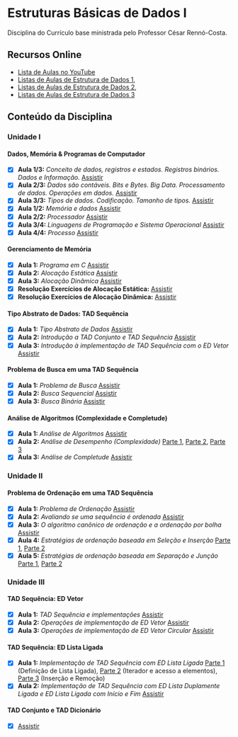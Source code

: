 # Estruturas Básicas de Dados I
Disciplina do Currículo base ministrada pelo Professor César Rennó-Costa.

## Recursos Online
- [Lista de Aulas no YouTube](https://www.youtube.com/playlist?list=PLKEE02MA43B93wk3PpJOqJOlqmx2crBHN)
- [Listas de Aulas de Estrutura de Dados 1](https://www.youtube.com/playlist?list=PLnCmBuT0CUt_0oVhcXMA3yJlQKcm3xR0W),
- [Listas de Aulas de Estrutura de Dados 2](https://www.youtube.com/playlist?list=PL5TPkym335qzgzl0jW6Xf4XITmCofzOCy),
- [Listas de Aulas de Estrutura de Dados 3](https://www.youtube.com/playlist?list=PLxI8Can9yAHf8k8LrUePyj0y3lLpigGcl)

## Conteúdo da Disciplina
### Unidade I
#### Dados, Memória & Programas de Computador
- [x] **Aula 1/3:** _Conceito de dados, registros e estados. Registros binários. Dados e Informação._ [Assistir](https://youtu.be/LXts1nMlkTU)
- [x] **Aula 2/3:** _Dados são contáveis. Bits e Bytes. Big Data. Processamento de dados. Operações em dados._ [Assistir](https://youtu.be/XUUHf1PwTHI)
- [x] **Aula 3/3:** _Tipos de dados. Codificação. Tamanho de tipos._ [Assistir](https://youtu.be/xKZuOddVYEA)
- [x] **Aula 1/2:** _Memória e dados_ [Assistir](https://youtu.be/y9Bbl-crt0s)
- [x] **Aula 2/2:** _Processador_ [Assistir](https://youtu.be/JFAwtb8usEA)
- [x] **Aula 3/4:** _Linguagens de Programação e Sistema Operacional_ [Assistir](https://youtu.be/APN4_w4pQVo)
- [x] **Aula 4/4:** _Processo_ [Assistir](https://youtu.be/wLDsUlFCuG8)

#### Gerenciamento de Memória
- [x] **Aula 1:** _Programa em C_ [Assistir](https://youtu.be/XmHL4EYh-kY)
- [x] **Aula 2:** _Alocação Estática_ [Assistir](https://youtu.be/mTYdT7xyemQ)
- [x] **Aula 3:** _Alocação Dinâmica_ [Assistir](https://youtu.be/jIlJDt4K_o0)
- [x] **Resolução Exercícios de Alocação Estática:** [Assistir](https://youtu.be/ZRrwCum2LPo)
- [x] **Resolução Exercícios de Alocação Dinâmica:** [Assistir](https://youtu.be/2r_3f6L2EHw)

#### Tipo Abstrato de Dados: TAD Sequência
- [x] **Aula 1:** _Tipo Abstrato de Dados_ [Assistir](https://youtu.be/zwz8KU_ttqI)
- [x] **Aula 2:** _Introdução a TAD Conjunto e TAD Sequência_ [Assistir](https://youtu.be/iIIlz8qNVDo)
- [x] **Aula 3:** _Introdução à implementação de TAD Sequência com o ED Vetor_ [Assistir](https://youtu.be/QSYsg87mR74)

#### Problema de Busca em uma TAD Sequência
- [x] **Aula 1:** _Problema de Busca_ [Assistir](https://youtu.be/YcTo4WQynjI)
- [x] **Aula 2:** _Busca Sequencial_ [Assistir](https://youtu.be/MzOyojX7nFs)
- [x] **Aula 3:** _Busca Binária_ [Assistir](https://youtu.be/ufxEf86w9bY)

#### Análise de Algoritmos (Complexidade e Completude)
- [x] **Aula 1:** _Análise de Algoritmos_ [Assistir](https://youtu.be/qQ7JsACgV7g)
- [x] **Aula 2:** _Análise de Desempenho (Complexidade)_ [Parte 1](https://youtu.be/PmoRKdYEb7Y), [Parte 2](https://youtu.be/k02zf4kVw-M), [Parte 3](https://youtu.be/opYpcKeqDIM)
- [x] **Aula 3:** _Análise de Completude_ [Assistir](https://youtu.be/DOHHmbRq2Fs)

### Unidade II

#### Problema de Ordenação em uma TAD Sequência
- [x] **Aula 1:** _Problema de Ordenação_ [Assistir](https://youtu.be/dxMxbcoeVGk)
- [x] **Aula 2:** _Avaliando se uma sequência é ordenada_ [Assistir](https://youtu.be/m45K18BfkoM)
- [x] **Aula 3:** _O algoritmo canônico de ordenação e a ordenação por bolha_ [Assistir](https://youtu.be/nUr-PSRYa70)
- [x] **Aula 4:** _Estratégias de ordenação baseada em Seleção e Inserção_ [Parte 1](https://youtu.be/cItMITJOrBM), [Parte 2](https://youtu.be/c0EXEgAQgmE)
- [x] **Aula 5:** _Estratégias de ordenação baseada em Separação e Junção_ [Parte 1](https://youtu.be/HzS_2ZmL--U), [Parte 2](https://youtu.be/PSRNCF2ZWJc)

### Unidade III

#### TAD Sequência: ED Vetor
- [x] **Aula 1:** _TAD Sequência e implementações_ [Assistir](https://youtu.be/QFMdNProPaw)
- [x] **Aula 2:** _Operações de implementação de ED Vetor_ [Assistir](https://youtu.be/dH1vvok-KTI)
- [x] **Aula 3:** _Operações de implementação de ED Vetor Circular_ [Assistir](https://youtu.be/064S6n0_xcc)
<!-- - **Compilação de Códigos:** `gcc -o teste_vetorcircular edb_teste_vetorcircular.c edb_vetorcircular.c` / `gcc -o teste_vetor edb_teste_vetor.c edb_vetor.c`-->

#### TAD Sequência: ED Lista Ligada
- [x] **Aula 1:** _Implementação de TAD Sequência com ED Lista Ligada_ [Parte 1](https://youtu.be/8AkLrPoefnQ) (Definição de Lista Ligada), [Parte 2](https://youtu.be/vT2ZnhOtI0E) (Iterador e acesso a elementos), [Parte 3](https://youtu.be/PP-8qdXbrB0) (Inserção e Remoção)
- [x] **Aula 2:** _Implementação de TAD Sequência com ED Lista Duplamente Ligada e ED Lista Ligada com Início e Fim_ [Assistir](https://youtu.be/wYfR1oMuLV0)
<!-- - **Compilação de Códigos:** `gcc -o teste_ll edb_teste_listaligada.c edb_listaligada.c` / `gcc -o teste_ll2 edb_teste_listaligada2.c edb_listaligada2.c` / `gcc -o teste_ll3 edb_teste_listaligada3.c edb_listaligada3.c`-->

#### TAD Conjunto e TAD Dicionário
- [x] [Assistir](https://youtu.be/P7pXz3ziDnI)

